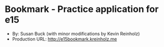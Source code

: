 # Bookmark - Practice application for e15
+ By: Susan Buck (with minor modifications by Kevin Reinholz)
+ Production URL: <http://e15bookmark.kreinholz.me>
